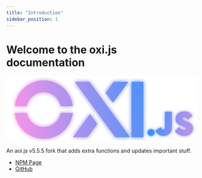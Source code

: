 ```yaml
---
title: "Introduction"
sidebar_position: 1
---
```


# Welcome to the oxi.js documentation

![Logo](https://github.com/oxtaa/oxi.js.docs/blob/main/static/img/Logo.png?raw=true)

An aoi.js v5.5.5 fork that adds extra functions and updates important stuff.

- [NPM Page](https://npmjs.com/package/oxi.js)
- [GitHub](https://github.com/oxtaa/oxi.js)
